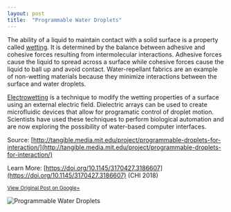 ```yaml
---
layout: post
title:  "Programmable Water Droplets"
---
```


The ability of a liquid to maintain contact with a solid surface is a property called [wetting](https://en.wikipedia.org/wiki/Wetting). It is determined by the balance between adhesive and cohesive forces resulting from intermolecular interactions. Adhesive forces cause the liquid to spread across a surface while cohesive forces cause the liquid to ball up and avoid contact. Water-repellant fabrics are an example of non-wetting materials because they minimize interactions between the surface and water droplets.

[Electrowetting](https://en.wikipedia.org/wiki/Electrowetting) is a technique to modify the wetting properties of a surface using an external electric field. Dielectric arrays can be used to create microfluidic devices that allow for programatic control of droplet motion. Scientists have used these techniques to perform biological automation and are now exploring the possibility of water-based computer interfaces.

Source: [http://tangible.media.mit.edu/project/programmable-droplets-for-interaction/](http://tangible.media.mit.edu/project/programmable-droplets-for-interaction/)

Learn More: [https://doi.org/10.1145/3170427.3186607](https://doi.org/10.1145/3170427.3186607) (CHI 2018)

<small>[View Original Post on Google+](https://plus.google.com/+ColinSullender/posts/atu8XWrT2tu)</small>

![Programmable Water Droplets](/assets/img/2018-06-16-Droplets.gif)
